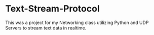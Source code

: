 # Text-Stream-Protocol
This was a project for my Networking class utilizing Python and UDP Servers to stream text data in realtime.
